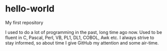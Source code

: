 # hello-world
My first repository

I used to do a lot of programming in the past, long time ago now.
Used to be fluent in C, Pascal, Perl, VB, PL1, DL1, COBOL, Awk etc.
I always strive to stay informed, so about time I give GitHub my attention and some air-time. 
